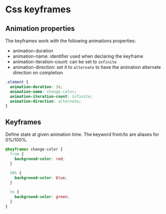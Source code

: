 # Css keyframes

## Animation properties

The keyframes work with the following animations properties:

- animation-duration
- animation-name: identifier used when declaring the keyframe
- animation-iteration-count: can be set to `infinite`
- animation-direction: set it to `alternate` to have the animation alternate direction on completion

```css
.element {
  animation-duration: 2s;
  animation-name: change-color;
  animation-iteration-count: infinite;
  animation-direction: alternate;
}
```

## Keyframes

Define state at given animation time.
The keyword from/to are aliases for 0%/100%.

```css
@keyframes change-color {
  from {
    background-color: red;
  }
  
  50% {
    background-color: blue;
  }

  to {
    background-color: green;
  }
}
```
